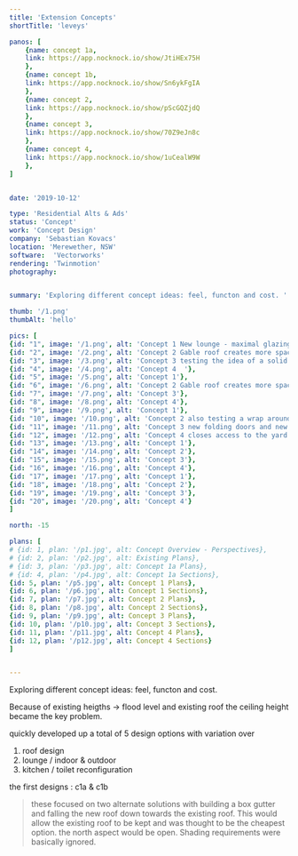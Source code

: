 ```yaml
---
title: 'Extension Concepts'
shortTitle: 'leveys'

panos: [
    {name: concept 1a,
    link: https://app.nocknock.io/show/JtiHEx75H
    },
    {name: concept 1b,
    link: https://app.nocknock.io/show/Sn6ykFgIA
    },
    {name: concept 2,
    link: https://app.nocknock.io/show/pScGQZjdQ
    },
    {name: concept 3,
    link: https://app.nocknock.io/show/70Z9eJn8c
    },
    {name: concept 4,
    link: https://app.nocknock.io/show/1uCealW9W
    },
]


date: '2019-10-12'

type: 'Residential Alts & Ads'
status: 'Concept'
work: 'Concept Design'
company: 'Sebastian Kovacs'
location: 'Merewether, NSW'
software:  'Vectorworks'
rendering: 'Twinmotion'
photography: 


summary: 'Exploring different concept ideas: feel, functon and cost. '

thumb: '/1.png'
thumbAlt: 'hello'

pics: [
{id: "1", image: '/1.png', alt: 'Concept 1 New lounge - maximal glazing and room width, existing side deck is kept, only con is the low ceiling height needs to accommodate the box gutter'},
{id: "2", image: '/2.png', alt: 'Concept 2 Gable roof creates more space but requires reworking and extension of existing pitched roof'},
{id: "3", image: '/3.png', alt: 'Concept 3 testing the idea of a solid eastern wall create a more "closed-in" with a narrower room width to option and larger side deck. Access to the rear yard is kept testing the idea of a solid eastern wall'},
{id: "4", image: '/4.png', alt: 'Concept 4  '},
{id: "5", image: '/5.png', alt: 'Concept 1'},
{id: "6", image: '/6.png', alt: 'Concept 2 Gable roof creates more space but requires reworking and extension of existing pitched roof'},
{id: "7", image: '/7.png', alt: 'Concept 3'},
{id: "8", image: '/8.png', alt: 'Concept 4'},
{id: "9", image: '/9.png', alt: 'Concept 1'},
{id: "10", image: '/10.png', alt: 'Concept 2 also testing a wrap around deck with the removal of the existing tree'},
{id: "11", image: '/11.png', alt: 'Concept 3 new folding doors and new deck raised to internal floor height to make indoor / outdooring living'},
{id: "12", image: '/12.png', alt: 'Concept 4 closes access to the yard from the lounge to keep more backyard, but this could be combined with concept 3 to give access and retain more decking'},
{id: "13", image: '/13.png', alt: 'Concept 1'},
{id: "14", image: '/14.png', alt: 'Concept 2'},
{id: "15", image: '/15.png', alt: 'Concept 3'},
{id: "16", image: '/16.png', alt: 'Concept 4'},
{id: "17", image: '/17.png', alt: 'Concept 1'},
{id: "18", image: '/18.png', alt: 'Concept 2'},
{id: "19", image: '/19.png', alt: 'Concept 3'},
{id: "20", image: '/20.png', alt: 'Concept 4'}
]

north: -15

plans: [
# {id: 1, plan: '/p1.jpg', alt: Concept Overview - Perspectives},
# {id: 2, plan: '/p2.jpg', alt: Existing Plans},
# {id: 3, plan: '/p3.jpg', alt: Concept 1a Plans},
# {id: 4, plan: '/p4.jpg', alt: Concept 1a Sections},
{id: 5, plan: '/p5.jpg', alt: Concept 1 Plans},
{id: 6, plan: '/p6.jpg', alt: Concept 1 Sections},
{id: 7, plan: '/p7.jpg', alt: Concept 2 Plans},
{id: 8, plan: '/p8.jpg', alt: Concept 2 Sections},
{id: 9, plan: '/p9.jpg', alt: Concept 3 Plans},
{id: 10, plan: '/p10.jpg', alt: Concept 3 Sections},
{id: 11, plan: '/p11.jpg', alt: Concept 4 Plans},
{id: 12, plan: '/p12.jpg', alt: Concept 4 Sections}
]


---
```


Exploring different concept ideas: feel, functon and cost.

Because of existing heigths -> flood level and existing roof
the ceiling height became the key problem.

quickly developed up a total of 5 design options with variation over 
1) roof design
2) lounge / indoor & outdoor
3) kitchen / toilet reconfiguration

the first designs : c1a & c1b
> these focused on two alternate solutions with building a box gutter and falling the new roof down towards the existing roof.
This would allow the existing roof to be kept and was thought to be the cheapest option.
the north aspect would be open. Shading requirements were basically ignored.
